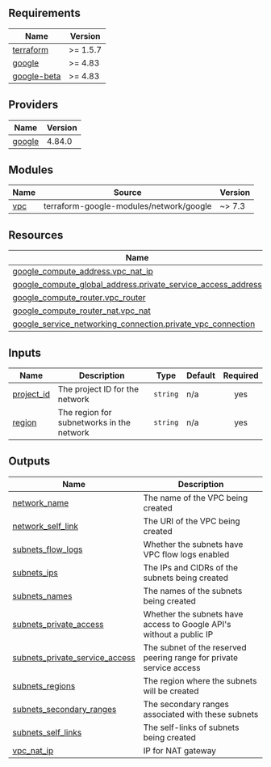 <!-- BEGIN_TF_DOCS -->
## Requirements

| Name | Version |
|------|---------|
| <a name="requirement_terraform"></a> [terraform](#requirement\_terraform) | >= 1.5.7 |
| <a name="requirement_google"></a> [google](#requirement\_google) | >= 4.83 |
| <a name="requirement_google-beta"></a> [google-beta](#requirement\_google-beta) | >= 4.83 |

## Providers

| Name | Version |
|------|---------|
| <a name="provider_google"></a> [google](#provider\_google) | 4.84.0 |

## Modules

| Name | Source | Version |
|------|--------|---------|
| <a name="module_vpc"></a> [vpc](#module\_vpc) | terraform-google-modules/network/google | ~> 7.3 |

## Resources

| Name | Type |
|------|------|
| [google_compute_address.vpc_nat_ip](https://registry.terraform.io/providers/hashicorp/google/latest/docs/resources/compute_address) | resource |
| [google_compute_global_address.private_service_access_address](https://registry.terraform.io/providers/hashicorp/google/latest/docs/resources/compute_global_address) | resource |
| [google_compute_router.vpc_router](https://registry.terraform.io/providers/hashicorp/google/latest/docs/resources/compute_router) | resource |
| [google_compute_router_nat.vpc_nat](https://registry.terraform.io/providers/hashicorp/google/latest/docs/resources/compute_router_nat) | resource |
| [google_service_networking_connection.private_vpc_connection](https://registry.terraform.io/providers/hashicorp/google/latest/docs/resources/service_networking_connection) | resource |

## Inputs

| Name | Description | Type | Default | Required |
|------|-------------|------|---------|:--------:|
| <a name="input_project_id"></a> [project\_id](#input\_project\_id) | The project ID for the network | `string` | n/a | yes |
| <a name="input_region"></a> [region](#input\_region) | The region for subnetworks in the network | `string` | n/a | yes |

## Outputs

| Name | Description |
|------|-------------|
| <a name="output_network_name"></a> [network\_name](#output\_network\_name) | The name of the VPC being created |
| <a name="output_network_self_link"></a> [network\_self\_link](#output\_network\_self\_link) | The URI of the VPC being created |
| <a name="output_subnets_flow_logs"></a> [subnets\_flow\_logs](#output\_subnets\_flow\_logs) | Whether the subnets have VPC flow logs enabled |
| <a name="output_subnets_ips"></a> [subnets\_ips](#output\_subnets\_ips) | The IPs and CIDRs of the subnets being created |
| <a name="output_subnets_names"></a> [subnets\_names](#output\_subnets\_names) | The names of the subnets being created |
| <a name="output_subnets_private_access"></a> [subnets\_private\_access](#output\_subnets\_private\_access) | Whether the subnets have access to Google API's without a public IP |
| <a name="output_subnets_private_service_access"></a> [subnets\_private\_service\_access](#output\_subnets\_private\_service\_access) | The subnet of the reserved peering range for private service access |
| <a name="output_subnets_regions"></a> [subnets\_regions](#output\_subnets\_regions) | The region where the subnets will be created |
| <a name="output_subnets_secondary_ranges"></a> [subnets\_secondary\_ranges](#output\_subnets\_secondary\_ranges) | The secondary ranges associated with these subnets |
| <a name="output_subnets_self_links"></a> [subnets\_self\_links](#output\_subnets\_self\_links) | The self-links of subnets being created |
| <a name="output_vpc_nat_ip"></a> [vpc\_nat\_ip](#output\_vpc\_nat\_ip) | IP for NAT gateway |
<!-- END_TF_DOCS -->